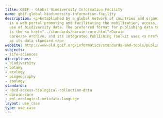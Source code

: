 ```yaml
---
title: GBIF - Global Biodiversity Information Facility
name: gbif-global-biodiversity-information-facility
description: <p>Established by a global network of countries and organizations, GBIF
  is a web portal promoting and facilitating the mobilization, access, discovery and
  use of biodiversity data. The preferred format for publishing data to the GBIF network
  is the <a href="../standards/darwin-core.html">Darwin
  Core</a> Archive, and its Integrated Publishing Toolkit uses <a href="../standards/eml-ecological-metadata-language.html">EML</a>
  as its data standard.</p>
website: http://www-old.gbif.org/informatics/standards-and-tools/publishing-data/data-standards
subjects:
- life-sciences
disciplines:
- biodiversity
- botany
- ecology
- biogeography
- zoology
standards:
- abcd-access-biological-collection-data
- darwin-core
- eml-ecological-metadata-language
layout: use_case
type: use_case
---
```


